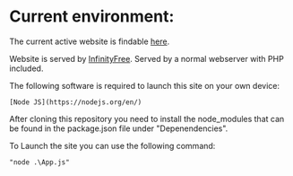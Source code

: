 # Current environment:

The current active website is findable [here](http://reserveren.epizy.com/?i=1).

Website is served by [InfinityFree](https://infinityfree.net/).
Served by a normal webserver with PHP included.

The following software is required to launch this site on your own device:

    [Node JS](https://nodejs.org/en/)

After cloning this repository you need to install the node_modules that can be found in the package.json file under "Depenendencies".

To Launch the site you can use the following command:

    "node .\App.js"